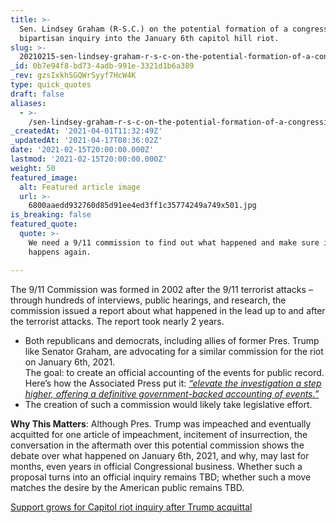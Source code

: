 ```yaml
---
title: >-
  Sen. Lindsey Graham (R-S.C.) on the potential formation of a congressional
  bipartisan inquiry into the January 6th capitol hill riot.
slug: >-
  20210215-sen-lindsey-graham-r-s-c-on-the-potential-formation-of-a-congressional-bipartisan-inquiry
_id: 0b7e94f8-bd73-4adb-991e-3321d1b6a389
_rev: gzsIxkhSGQWrSyyf7HcW4K
type: quick_quotes
draft: false
aliases:
  - >-
    /sen-lindsey-graham-r-s-c-on-the-potential-formation-of-a-congressional-bipartisan-inquiry-into-the-january-6th-capitol-hill-riot/
_createdAt: '2021-04-01T11:32:49Z'
_updatedAt: '2021-04-17T08:36:02Z'
date: '2021-02-15T20:00:00.000Z'
lastmod: '2021-02-15T20:00:00.000Z'
weight: 50
featured_image:
  alt: Featured article image
  url: >-
    6800aaedd932760d85d91ee4ed3ff1c35774249a749x501.jpg
is_breaking: false
featured_quote:
  quote: >-
    We need a 9/11 commission to find out what happened and make sure it never
    happens again.

---
```

The 9/11 Commission was formed in 2002 after the 9/11 terrorist attacks – through hundreds of interviews, public hearings, and research, the commission issued a report about what happened in the lead up to and after the terrorist attacks. The report took nearly 2 years.

* Both republicans and democrats, including allies of former Pres. Trump like Senator Graham, are advocating for a similar commission for the riot on January 6th, 2021.  
The goal: to create an official accounting of the events for public record. Here’s how the Associated Press put it: [_“elevate the investigation a step higher, offering a definitive government-backed accounting of events.”_](https://apnews.com/article/donald-trump-capitol-siege-acquittals-impeachments-trump-impeachment-7ebcbaedd6985537dec0c3918cbf06d9)
* The creation of such a commission would likely take legislative effort.

**Why This Matters**: Although Pres. Trump was impeached and eventually acquitted for one article of impeachment, incitement of insurrection, the conversation in the aftermath over this potential commission shows the debate over what happened on January 6th, 2021, and why, may last for months, even years in official Congressional business. Whether such a proposal turns into an official inquiry remains TBD; whether such a move matches the desire by the American public remains TBD.

[Support grows for Capitol riot inquiry after Trump acquittal](https://apnews.com/article/donald-trump-capitol-siege-acquittals-impeachments-trump-impeachment-7ebcbaedd6985537dec0c3918cbf06d9)